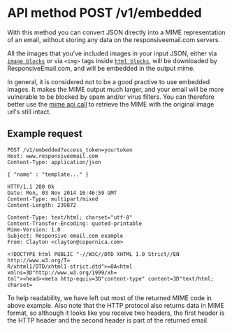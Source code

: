 # API method POST /v1/embedded

With this method you can convert JSON directly into a MIME representation of an
email, without storing any data on the responsiveemail.com servers.

All the images that you've included images in your input JSON, either via 
<a href="/support/json/block-image">`image blocks`</a> or via `<img>` tags
inside <a href="/support/json/block-html">`html blocks`</a>, will be 
downloaded by ResponsiveEmail.com, and will be embedded in the
output mime.

In general, it is considered not to be a good practive to use embedded 
images. It makes the MIME output much larger, and your email will be
more vulnerable to be blocked by spam and/or virus filters. You can 
therefore better use the <a href="/support/api/get-template-mime">mime
api call</a> to retrieve the MIME with the original image url's still
intact.


## Example request

    POST /v1/embedded?access_token=yourtoken
    Host: www.responsiveemail.com
    Content-Type: application/json

    { "name" : "template..." }

    HTTP/1.1 200 Ok
    Date: Mon, 03 Nov 2014 16:46:59 GMT
    Content-Type: multipart/mixed
    Content-Length: 239872

    Content-Type: text/html; charset="utf-8"
    Content-Transfer-Encoding: quoted-printable
    Mime-Version: 1.0
    Subject: Responsive email.com example
    From: Clayton <clayton@copernica.com>

    <!DOCTYPE html PUBLIC "-//W3C//DTD XHTML 1.0 Strict//EN http://www.w3.org/T=
    R/xhtml1/DTD/xhtml1-strict.dtd">=0A<html xmlns=3D"http://www.w3.org/1999/xh=
    tml"><head><meta http-equiv=3D"content-type" content=3D"text/html; charset=

To help readability, we have left out most of the returned MIME code in
above example. Also note that the HTTP protocol also returns data
in MIME format, so although it looks like you receive two headers, the
first header is the HTTP header and the second header is part of the returned email.
